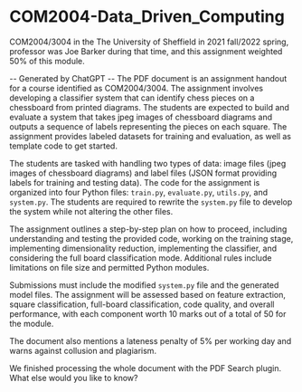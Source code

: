 # COM2004-Data_Driven_Computing
COM2004/3004 in the The University of Sheffield in 2021 fall/2022 spring, professor was Joe Barker during that time, and this assignment weighted 50% of this module. 

-- Generated by ChatGPT --
The PDF document is an assignment handout for a course identified as COM2004/3004. The assignment involves developing a classifier system that can identify chess pieces on a chessboard from printed diagrams. The students are expected to build and evaluate a system that takes jpeg images of chessboard diagrams and outputs a sequence of labels representing the pieces on each square. The assignment provides labeled datasets for training and evaluation, as well as template code to get started.

The students are tasked with handling two types of data: image files (jpeg images of chessboard diagrams) and label files (JSON format providing labels for training and testing data). The code for the assignment is organized into four Python files: `train.py`, `evaluate.py`, `utils.py`, and `system.py`. The students are required to rewrite the `system.py` file to develop the system while not altering the other files.

The assignment outlines a step-by-step plan on how to proceed, including understanding and testing the provided code, working on the training stage, implementing dimensionality reduction, implementing the classifier, and considering the full board classification mode. Additional rules include limitations on file size and permitted Python modules.

Submissions must include the modified `system.py` file and the generated model files. The assignment will be assessed based on feature extraction, square classification, full-board classification, code quality, and overall performance, with each component worth 10 marks out of a total of 50 for the module.

The document also mentions a lateness penalty of 5% per working day and warns against collusion and plagiarism.

We finished processing the whole document with the PDF Search plugin. What else would you like to know?
